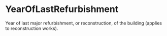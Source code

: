 YearOfLastRefurbishment
=======================

Year of last major refurbishment, or reconstruction, of the building (applies to reconstruction works).
